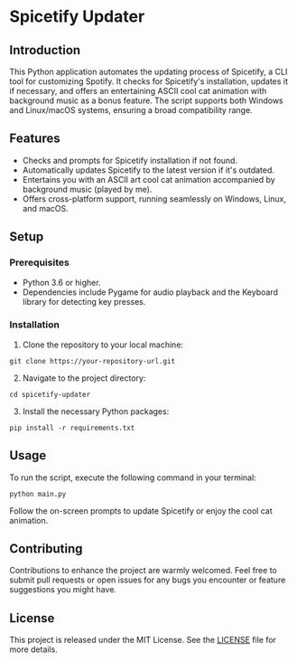 # Spicetify Updater

## Introduction
This Python application automates the updating process of Spicetify, a CLI tool for customizing Spotify. It checks for Spicetify's installation, updates it if necessary, and offers an entertaining ASCII cool cat animation with background music as a bonus feature. The script supports both Windows and Linux/macOS systems, ensuring a broad compatibility range.

## Features
- Checks and prompts for Spicetify installation if not found.
- Automatically updates Spicetify to the latest version if it's outdated.
- Entertains you with an ASCII art cool cat animation accompanied by background music (played by me).
- Offers cross-platform support, running seamlessly on Windows, Linux, and macOS.

## Setup

### Prerequisites
- Python 3.6 or higher.
- Dependencies include Pygame for audio playback and the Keyboard library for detecting key presses.

### Installation
1. Clone the repository to your local machine:
```
git clone https://your-repository-url.git
```
2. Navigate to the project directory:
```
cd spicetify-updater
```
3. Install the necessary Python packages:
```
pip install -r requirements.txt
```

## Usage
To run the script, execute the following command in your terminal:
```
python main.py
```

Follow the on-screen prompts to update Spicetify or enjoy the cool cat animation.

## Contributing
Contributions to enhance the project are warmly welcomed. Feel free to submit pull requests or open issues for any bugs you encounter or feature suggestions you might have.

## License
This project is released under the MIT License. See the [LICENSE](LICENSE.md) file for more details.
